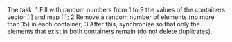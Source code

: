 The task:
1.Fill with random numbers from 1 to 9 the values of the containers vector [i] and map [i];
2.Remove a random number of elements (no more than 15) in each container;
3.After this, synchronize so that only the elements that exist in both containers remain (do not delete duplicates).